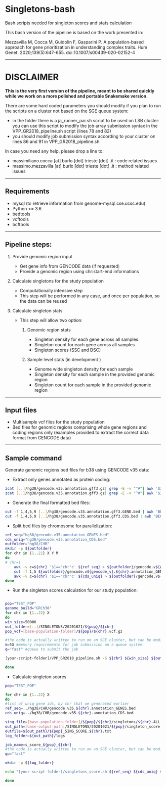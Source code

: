 # Singletons-bash
Bash scripts needed for singleton scores and stats calculation

This bash version of the pipeline is based on the work presented in:

Mezzavilla M, Cocca M, Guidolin F, Gasparini P. A population-based approach for gene prioritization in understanding complex traits. Hum Genet. 2020;139(5):647-655. doi:10.1007/s00439-020-02152-4

---

# DISCLAIMER

**This is the very first version of the pipeline, meant to be shared quickly while we work on a more polished and portable Snakemake version.**

There are some hard coded parameters you should modify if you plan to run the scripts on a cluster not based on the SGE queue system:
	
* in the folder there is a ja_runner_par.sh script to be used on LSB cluster: you can use this script to modify the job array submission syntax in the VPP_GR2018_pipeline.sh script (lines 78 and 82)
* you should modify job submission syntax according to your cluster on lines 86 and 91 in VPP_GR2018_pipeline.sh

In case you need any help, please drop a line to:

* massimiliano.cocca [at] burlo [dot] trieste [dot] .it : code related issues
* massimo.mezzavilla [at] burlo [dot] trieste [dot] .it : method related issues

---
## Requirements

+ mysql (to retrieve information from genome-mysql.cse.ucsc.edu)
+ Python <= 3.6
+ bedtools
+ vcftools
+ bcftools

---

## Pipeline steps:

1. Provide genomic region input
	* Get gene info from GENCODE data (if requested)
	* Provide a genomic region using chr:start-end informations

2. Calculate singletons for the study population
	* Computationally intensive step
	* This step will be performed in any case, and once per population, so the data can be reused

3. Calculate singleton stats
	+ This step will allow two option:
		1. Genomic region stats
			+ Singleton density for each gene across all samples
			+ Singleton count for each gene across all samples
			+ Singleton scores (SSC and DSC)
			
		2. Sample level stats (in development )
			+ Genome wide singleton density for each sample
			+ Singleton density for each sample in the provided genomic region
			+ Singleton count for each sample in the provided genomic region

---
## Input files

+ Multisample vcf files for the study population
+ Bed files for genomic regions comprising whole gene regions and coding regions only (examples provided to extract the correct data format from GENCODE data)

---
## Sample command

Generate genomic regions bed files for b38 using GENCODE v35 data:

* Extract only genes annotated as protein coding:

```bash
zcat [..]/hg38/gencode.v35.annotation.gff3.gz| grep -E -v "^#"| awk '$3=="gene"'| fgrep "protein_coding" > [..]/hg38/gencode.v35.annotation.gff3.GENE.bed
zcat [..]/hg38/gencode.v35.annotation.gff3.gz| grep -E -v "^#"| awk '$3=="CDS"'| fgrep "transcript_type=protein_coding" > [..]/hg38/gencode.v35.annotation.gff3.CDS.bed
```

* Generate the final formatted bed files:

```bash
cut -f 1,4,5,9 [..]/hg38/gencode.v35.annotation.gff3.GENE.bed | awk 'BEGIN{OFS="\t"}{split($4,a,";");split(a[2],g,"=");split(a[4],n,"="); print $1,$2,$3,n[2],g[2]}' > [..]/hg38/gencode.v35.annotation_GENES.bed
cut -f 1,4,5,9 [..]/hg38/gencode.v35.annotation.gff3.CDS.bed | awk 'BEGIN{OFS="\t"}{split($4,a,";");split(a[3],g,"=");split(a[6],n,"=");split(a[2],p,"=");split(a[4],t,"="); print $1,$2,$3,n[2],g[2],p[2],t[2]}' > [..]/hg38/gencode.v35.annotation_CDS.bed
```

* Split bed files by chromosome for parallelization:

```bash
ref_seq="hg38/gencode.v35.annotation_GENES.bed"
cds_uniq="hg38/gencode.v35.annotation_CDS.bed"
outfolder="hg38/CHR"
mkdir -p ${outfolder}
for chr in {1..22} X Y M
do
# chr=1
    awk -v c=${chr} '$1=="chr"c' ${ref_seq} > ${outfolder}/gencode.v${gencode_v}.${chr}.annotation_GENES.bed
    cut -f 1,5 ${outfolder}/gencode.v${gencode_v}.${chr}.annotation_GENES.bed > ${outfolder}/gencode.v${gencode_v}.${chr}.GENES.bed
    awk -v c=${chr} '$1=="chr"c' ${cds_uniq} > ${outfolder}/gencode.v${gencode_v}.${chr}.annotation_CDS.bed
done
```


* Run the singleton scores calculation for our study population:

```bash

pop="TEST_POP"
genome_build="GRCh38"
for chr in {1..22} X
do
win_size=50000
out_folder=[..]/SINGLETONS/20201021/${pop}/${chr}
pop_vcf=[base-population-folder]/${pop}/${chr}.vcf.gz

#the code is actually written to run on an SGE cluster, but can be modified to run on all sort of clusters
m=5G #memory requiremente for job submission on a queue system
q="fast" #queue to submit the job

[your-script-folder]/VPP_GR2018_pipeline.sh -S ${chr} ${win_size} ${out_folder} ${pop_vcf} ${genome_build} ${m} ${q}

done

```

* Calculate singleton scores

```bash
pop="TEST_POP"

for chr in {1..22} X   
do
#list of uniq gene ids, by chr that we generated earlier
ref_seq=../hg38/CHR/gencode.v35.${chr}.annotation_GENES.bed
cds_uniq=../hg38/CHR/gencode.v35.${chr}.annotation_CDS.bed

sing_file=[base-population-folder]/${pop}/${chr}/singletons/${chr}.ALL.samples.singletons #this file come from the previous step
out_path=[base-output-path]/SINGLETONS/20201021/${pop}/singleton_score
outfile=${out_path}/${pop}_SING_SCORE.${chr}.txt
log_folder=${out_path}/logs

job_name=s_score_${pop}_${chr}
#the code is actually written to run on an SGE cluster, but can be modified to run on all sort of clusters
qu="fast"

mkdir -p ${log_folder}

echo "[your-script-folder]/singletons_score.sh ${ref_seq} ${cds_uniq} ${sing_file} ${outfile} POP"|qsub -o ${log_folder}/\$JOB_ID_${pop}_${chr}.log -e ${log_folder}/\$JOB_ID_${pop}_${chr}.e -V -N ${job_name} -l h_vmem=4G -q ${qu}

done
```
